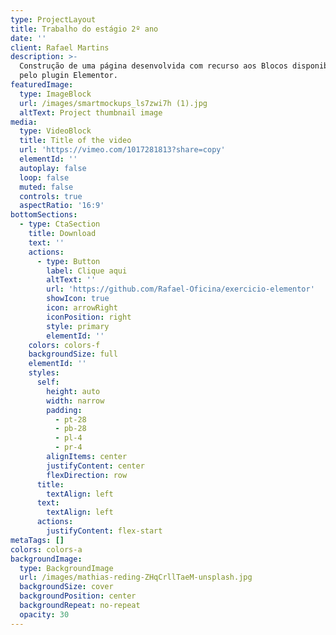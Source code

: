 ```yaml
---
type: ProjectLayout
title: Trabalho do estágio 2º ano
date: ''
client: Rafael Martins
description: >-
  Construção de uma página desenvolvida com recurso aos Blocos disponibilizados
  pelo plugin Elementor.
featuredImage:
  type: ImageBlock
  url: /images/smartmockups_ls7zwi7h (1).jpg
  altText: Project thumbnail image
media:
  type: VideoBlock
  title: Title of the video
  url: 'https://vimeo.com/1017281813?share=copy'
  elementId: ''
  autoplay: false
  loop: false
  muted: false
  controls: true
  aspectRatio: '16:9'
bottomSections:
  - type: CtaSection
    title: Download
    text: ''
    actions:
      - type: Button
        label: Clique aqui
        altText: ''
        url: 'https://github.com/Rafael-Oficina/exercicio-elementor'
        showIcon: true
        icon: arrowRight
        iconPosition: right
        style: primary
        elementId: ''
    colors: colors-f
    backgroundSize: full
    elementId: ''
    styles:
      self:
        height: auto
        width: narrow
        padding:
          - pt-28
          - pb-28
          - pl-4
          - pr-4
        alignItems: center
        justifyContent: center
        flexDirection: row
      title:
        textAlign: left
      text:
        textAlign: left
      actions:
        justifyContent: flex-start
metaTags: []
colors: colors-a
backgroundImage:
  type: BackgroundImage
  url: /images/mathias-reding-ZHqCrllTaeM-unsplash.jpg
  backgroundSize: cover
  backgroundPosition: center
  backgroundRepeat: no-repeat
  opacity: 30
---
```


